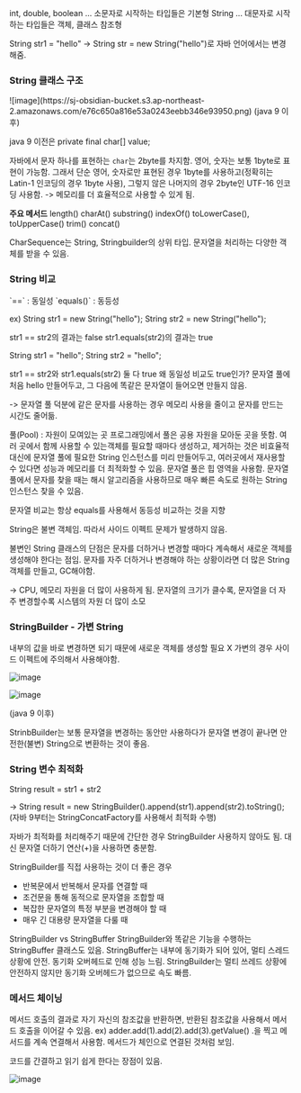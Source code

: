 int, double, boolean ... 소문자로 시작하는 타입들은 기본형
String ... 대문자로 시작하는 타입들은 객체, 클래스 참조형

String str1 = "hello"
-> String str = new String("hello")로 자바 언어에서는 변경해줌.

<h3> String 클래스 구조 </h3>
![image](https://sj-obsidian-bucket.s3.ap-northeast-2.amazonaws.com/e76c650a816e53a0243eebb346e93950.png)
(java 9 이후)

java 9 이전은 private final char[] value;

자바에서 문자 하나를 표현하는 `char`는 2byte를 차지함.
영어, 숫자는 보통 1byte로 표현이 가능함.
그래서 단순 영어, 숫자로만 표현된 경우 1byte를 사용하고(정확히는 Latin-1 인코딩의 경우 1byte 사용), 그렇지 않은 나머지의 경우 2byte인 UTF-16 인코딩 사용함.
-> 메모리를 더 효율적으로 사용할 수 있게 됨.

**주요 메서드**
length()
charAt()
substring()
indexOf()
toLowerCase(), toUpperCase()
trim()
concat()

CharSequence는 String, Stringbuilder의 상위 타입. 문자열을 처리하는 다양한 객체를 받을 수 있음.
<h3>String 비교 </h3>
`==` : 동일성
`equals()` : 동등성

ex)
String str1 = new String("hello");
String str2 = new String("hello");

str1 == str2의 결과는 false
str1.equals(str2)의 결과는 true

String str1 = "hello";
String str2 = "hello";

str1 == str2와 str1.equals(str2) 둘 다 true
왜 동일성 비교도 true인가? 문자열 풀에 처음 hello 만들어두고, 그 다음에 똑같은 문자열이 들어오면 만들지 않음.

-> 문자열 풀 덕분에 같은 문자를 사용하는 경우 메모리 사용을 줄이고 문자를 만드는 시간도 줄어듦.

풀(Pool) : 자원이 모여있는 곳
프로그래밍에서 풀은 공용 자원을 모아둔 곳을 뜻함.
여러 곳에서 함께 사용할 수 있는객체를 필요할 때마다 생성하고, 제거하는 것은 비효율적
대신에 문자열 풀에 필요한 String 인스턴스를 미리 만들어두고, 여러곳에서 재사용할 수 있다면 성능과 메모리를 더 최적화할 수 있음.
문자열 풀은 힙 영역을 사용함. 문자열 풀에서 문자를 찾을 때는 해시 알고리즘을 사용하므로 매우 빠른 속도로 원하는 String 인스턴스 찾을 수 있음.


문자열 비교는 항상 equals를 사용해서 동등성 비교하는 것을 지향

String은 불변 객체임. 따라서 사이드 이펙트 문제가 발생하지 않음.

불변인 String 클래스의 단점은 문자를 더하거나 변경할 때마다 계속해서 새로운 객체를 생성해야 한다는 점임.
문자를 자주 더하거나 변경해야 하는 상황이라면 더 많은 String 객체를 만들고, GC해야함.

-> CPU, 메모리 자원을 더 많이 사용하게 됨.
문자열의 크기가 클수록, 문자열을 더 자주 변경할수록 시스템의 자원 더 많이 소모

<h3> StringBuilder - 가변 String </h3>
내부의 값을 바로 변경하면 되기 때문에 새로운 객체를 생성할 필요 X
가변의 경우 사이드 이펙트에 주의해서 사용해야함.

![image](https://sj-obsidian-bucket.s3.ap-northeast-2.amazonaws.com/cb6fd45d8894d0fa352d28098beaac7b.png)

![image](https://sj-obsidian-bucket.s3.ap-northeast-2.amazonaws.com/aa8f4ccb8d544e112546d542cf07f429.png)

(java 9 이후)

StrinbBuilder는 보통 문자열을 변경하는 동안만 사용하다가 문자열 변경이 끝나면 안전한(불변) String으로 변환하는 것이 좋음.

<h3> String 변수 최적화 </h3>
String result = str1 + str2

-> String result = new StringBuilder().append(str1).append(str2).toString();
(자바 9부터는 StringConcatFactory를 사용해서 최적화 수행)

자바가 최적화를 처리해주기 때문에 간단한 경우 StringBuilder 사용하지 않아도 됨.
대신 문자열 더하기 연산(+)을 사용하면 충분함.



StringBuilder를 직접 사용하는 것이 더 좋은 경우
- 반복문에서 반복해서 문자를 연결할 때
- 조건문을 통해 동적으로 문자열을 조합할 때
- 복잡한 문자열의 특정 부분을 변경해야 할 때
- 매우 긴 대용량 문자열을 다룰 때

StringBuilder vs StringBuffer
StringBuilder와 똑같은 기능을 수행하는 StringBuffer 클래스도 있음.
StringBuffer는 내부에 동기화가 되어 있어, 멀티 스레드 상황에 안전. 동기화 오버헤드로 인해 성능 느림.
StringBuilder는 멀티 쓰레드 상황에 안전하지 않지만 동기화 오버헤드가 없으므로 속도 빠름.


<h3> 메서드 체이닝 </h3>
메서드 호출의 결과로 자기 자신의 참조값을 반환하면, 반환된 참조값을 사용해서 메서드 호출을 이어갈 수 있음. 
ex) adder.add(1).add(2).add(3).getValue()
.을 찍고 메서드를 계속 연결해서 사용함. 메서드가 체인으로 연결된 것처럼 보임.

코드를 간결하고 읽기 쉽게 한다는 장점이 있음.

![image](https://sj-obsidian-bucket.s3.ap-northeast-2.amazonaws.com/706096512c25e5dd3d307ea15d8ecffc.png)
